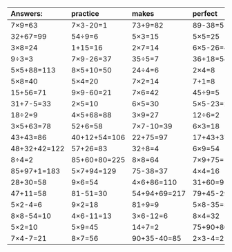 | Answers: | practice | makes | perfect | ! |
| :--- | :--- | :--- | :--- | :--- |
| 7×9=63 | 7×3-20=1 | 73+9=82 | 89-38=51 | 82-72=10 | 
| 32+67=99 | 54÷9=6 | 5×3=15 | 5×5=25 | 7×8=56 | 
| 3×8=24 | 1+15=16 | 2×7=14 | 6×5-26=4 | 43+54=97 | 
| 9÷3=3 | 7×9-26=37 | 35÷5=7 | 36+18=54 | 4×3+51=63 | 
| 5×5+88=113 | 8×5+10=50 | 24÷4=6 | 2×4=8 | 3×6=18 | 
| 5×8=40 | 5×4=20 | 7×2=14 | 7+1=8 | 18÷6=3 | 
| 15+56=71 | 9×9-60=21 | 7×6=42 | 45÷9=5 | 91-40=51 | 
| 31+7-5=33 | 2×5=10 | 6×5=30 | 5×5-23=2 | 52+91+79=222 | 
| 18÷2=9 | 4×5+68=88 | 3×9=27 | 12÷6=2 | 18+65=83 | 
| 3×5+63=78 | 52+6=58 | 7×7-10=39 | 6×3=18 | 92-58=34 | 
| 43+43=86 | 40+12+54=106 | 22+75=97 | 17+43+37=97 | 2×5-2=8 | 
| 48+32+42=122 | 57+26=83 | 32÷8=4 | 6×9=54 | 6×1=6 | 
| 8÷4=2 | 85+60+80=225 | 8×8=64 | 7×9+75=138 | 17+29=46 | 
| 85+97+1=183 | 5×7+94=129 | 75-38=37 | 4×4=16 | 37+12=49 | 
| 28+30=58 | 9×6=54 | 4×6+86=110 | 31+60=91 | 8×9+66=138 | 
| 47+11=58 | 81-51=30 | 54+94+69=217 | 79+45-29=95 | 1×1=1 | 
| 5×2-4=6 | 9×2=18 | 81÷9=9 | 5×8-35=5 | 8×3=24 | 
| 8×8-54=10 | 4×6-11=13 | 3×6-12=6 | 8×4=32 | 31-22=9 | 
| 5×2=10 | 5×9=45 | 14÷7=2 | 75+90+80=245 | 8×9=72 | 
| 7×4-7=21 | 8×7=56 | 90+35-40=85 | 2×3-4=2 | 4+95+12=111 | 
